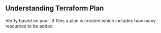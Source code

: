 ## Understanding Terraform Plan

Verify based on your .tf files a plan is created which includes how many resources to be added 
